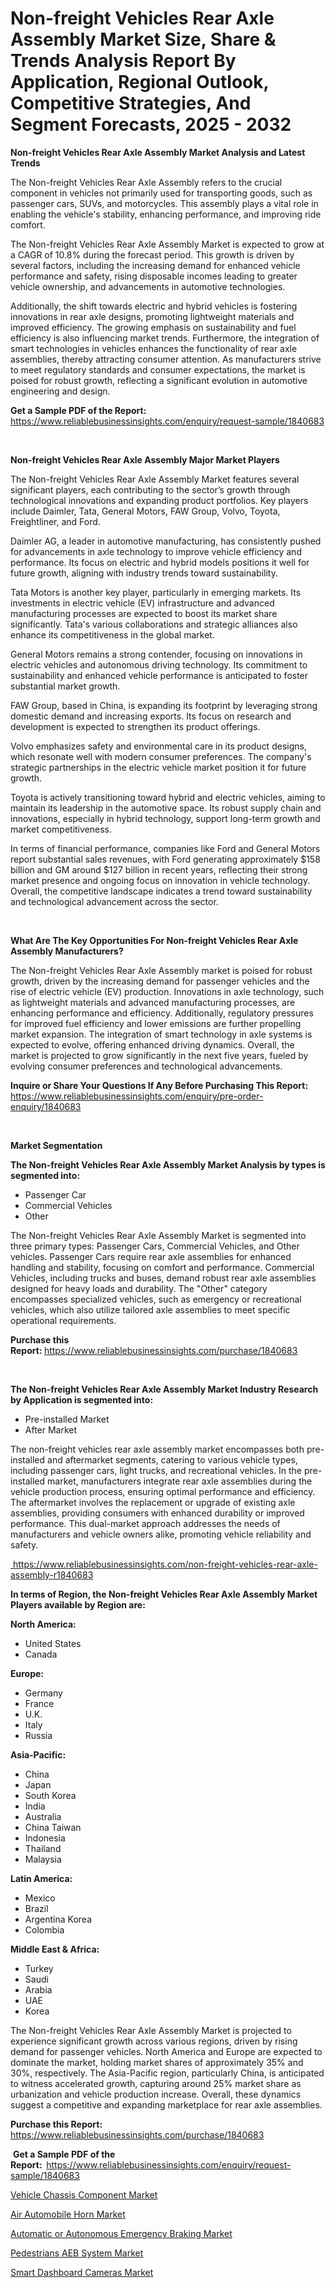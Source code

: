 <p><h1>Non-freight Vehicles Rear Axle Assembly Market Size, Share & Trends Analysis Report By Application, Regional Outlook, Competitive Strategies, And Segment Forecasts, 2025 - 2032</h1></p><p><strong>Non-freight Vehicles Rear Axle Assembly Market Analysis and Latest Trends</strong></p>
<p><p>The Non-freight Vehicles Rear Axle Assembly refers to the crucial component in vehicles not primarily used for transporting goods, such as passenger cars, SUVs, and motorcycles. This assembly plays a vital role in enabling the vehicle's stability, enhancing performance, and improving ride comfort. </p><p>The Non-freight Vehicles Rear Axle Assembly Market is expected to grow at a CAGR of 10.8% during the forecast period. This growth is driven by several factors, including the increasing demand for enhanced vehicle performance and safety, rising disposable incomes leading to greater vehicle ownership, and advancements in automotive technologies. </p><p>Additionally, the shift towards electric and hybrid vehicles is fostering innovations in rear axle designs, promoting lightweight materials and improved efficiency. The growing emphasis on sustainability and fuel efficiency is also influencing market trends. Furthermore, the integration of smart technologies in vehicles enhances the functionality of rear axle assemblies, thereby attracting consumer attention. As manufacturers strive to meet regulatory standards and consumer expectations, the market is poised for robust growth, reflecting a significant evolution in automotive engineering and design.</p></p>
<p><strong>Get a Sample PDF of the Report:&nbsp;</strong> <a href="https://www.reliablebusinessinsights.com/enquiry/request-sample/1840683?utm_campaign=97&utm_medium=2&utm_source=Github&utm_content=ia&utm_term=31032025&utm_id=non-freight-vehicles-rear-axle-assembly">https://www.reliablebusinessinsights.com/enquiry/request-sample/1840683</a></p>
<p>&nbsp;</p>
<p><strong>Non-freight Vehicles Rear Axle Assembly Major Market Players</strong></p>
<p><p>The Non-freight Vehicles Rear Axle Assembly Market features several significant players, each contributing to the sector’s growth through technological innovations and expanding product portfolios. Key players include Daimler, Tata, General Motors, FAW Group, Volvo, Toyota, Freightliner, and Ford.</p><p>Daimler AG, a leader in automotive manufacturing, has consistently pushed for advancements in axle technology to improve vehicle efficiency and performance. Its focus on electric and hybrid models positions it well for future growth, aligning with industry trends toward sustainability.</p><p>Tata Motors is another key player, particularly in emerging markets. Its investments in electric vehicle (EV) infrastructure and advanced manufacturing processes are expected to boost its market share significantly. Tata's various collaborations and strategic alliances also enhance its competitiveness in the global market.</p><p>General Motors remains a strong contender, focusing on innovations in electric vehicles and autonomous driving technology. Its commitment to sustainability and enhanced vehicle performance is anticipated to foster substantial market growth.</p><p>FAW Group, based in China, is expanding its footprint by leveraging strong domestic demand and increasing exports. Its focus on research and development is expected to strengthen its product offerings.</p><p>Volvo emphasizes safety and environmental care in its product designs, which resonate well with modern consumer preferences. The company's strategic partnerships in the electric vehicle market position it for future growth.</p><p>Toyota is actively transitioning toward hybrid and electric vehicles, aiming to maintain its leadership in the automotive space. Its robust supply chain and innovations, especially in hybrid technology, support long-term growth and market competitiveness.</p><p>In terms of financial performance, companies like Ford and General Motors report substantial sales revenues, with Ford generating approximately $158 billion and GM around $127 billion in recent years, reflecting their strong market presence and ongoing focus on innovation in vehicle technology. Overall, the competitive landscape indicates a trend toward sustainability and technological advancement across the sector.</p></p>
<p>&nbsp;</p>
<p><strong>What Are The Key Opportunities For Non-freight Vehicles Rear Axle Assembly Manufacturers?</strong></p>
<p><p>The Non-freight Vehicles Rear Axle Assembly market is poised for robust growth, driven by the increasing demand for passenger vehicles and the rise of electric vehicle (EV) production. Innovations in axle technology, such as lightweight materials and advanced manufacturing processes, are enhancing performance and efficiency. Additionally, regulatory pressures for improved fuel efficiency and lower emissions are further propelling market expansion. The integration of smart technology in axle systems is expected to evolve, offering enhanced driving dynamics. Overall, the market is projected to grow significantly in the next five years, fueled by evolving consumer preferences and technological advancements.</p></p>
<p><strong>Inquire or Share Your Questions If Any Before Purchasing This Report:</strong> <a href="https://www.reliablebusinessinsights.com/enquiry/pre-order-enquiry/1840683?utm_campaign=97&utm_medium=2&utm_source=Github&utm_content=ia&utm_term=31032025&utm_id=non-freight-vehicles-rear-axle-assembly">https://www.reliablebusinessinsights.com/enquiry/pre-order-enquiry/1840683</a></p>
<p>&nbsp;</p>
<p><strong>Market Segmentation</strong></p>
<p><strong>The Non-freight Vehicles Rear Axle Assembly Market Analysis by types is segmented into:</strong></p>
<p><ul><li>Passenger Car</li><li>Commercial Vehicles</li><li>Other</li></ul></p>
<p><p>The Non-freight Vehicles Rear Axle Assembly Market is segmented into three primary types: Passenger Cars, Commercial Vehicles, and Other vehicles. Passenger Cars require rear axle assemblies for enhanced handling and stability, focusing on comfort and performance. Commercial Vehicles, including trucks and buses, demand robust rear axle assemblies designed for heavy loads and durability. The "Other" category encompasses specialized vehicles, such as emergency or recreational vehicles, which also utilize tailored axle assemblies to meet specific operational requirements.</p></p>
<p><strong>Purchase this Report:&nbsp;</strong><a href="https://www.reliablebusinessinsights.com/purchase/1840683?utm_campaign=97&utm_medium=2&utm_source=Github&utm_content=ia&utm_term=31032025&utm_id=non-freight-vehicles-rear-axle-assembly">https://www.reliablebusinessinsights.com/purchase/1840683</a></p>
<p>&nbsp;</p>
<p><strong>The Non-freight Vehicles Rear Axle Assembly Market Industry Research by Application is segmented into:</strong></p>
<p><ul><li>Pre-installed Market</li><li>After Market</li></ul></p>
<p><p>The non-freight vehicles rear axle assembly market encompasses both pre-installed and aftermarket segments, catering to various vehicle types, including passenger cars, light trucks, and recreational vehicles. In the pre-installed market, manufacturers integrate rear axle assemblies during the vehicle production process, ensuring optimal performance and efficiency. The aftermarket involves the replacement or upgrade of existing axle assemblies, providing consumers with enhanced durability or improved performance. This dual-market approach addresses the needs of manufacturers and vehicle owners alike, promoting vehicle reliability and safety.</p></p>
<p><a href="https://www.reliablebusinessinsights.com/non-freight-vehicles-rear-axle-assembly-r1840683?utm_campaign=97&utm_medium=2&utm_source=Github&utm_content=ia&utm_term=31032025&utm_id=non-freight-vehicles-rear-axle-assembly">&nbsp;https://www.reliablebusinessinsights.com/non-freight-vehicles-rear-axle-assembly-r1840683</a></p>
<p><strong>In terms of Region, the Non-freight Vehicles Rear Axle Assembly Market Players available by Region are:</strong></p>
<p>
    <p> <strong> North America: </strong>
        <ul>
            <li>United States</li>
            <li>Canada</li>
        </ul>
        </p> 
    <p> <strong> Europe: </strong>
        <ul>
            <li>Germany</li>
            <li>France</li>
            <li>U.K.</li>
            <li>Italy</li>
            <li>Russia</li>
        </ul>
        </p> 
    <p> <strong> Asia-Pacific: </strong>
        <ul>
            <li>China</li>
            <li>Japan</li>
            <li>South Korea</li>
            <li>India</li>
            <li>Australia</li>
            <li>China Taiwan</li>
            <li>Indonesia</li>
            <li>Thailand</li>
            <li>Malaysia</li>
        </ul>
        </p> 
    <p> <strong> Latin America: </strong>
        <ul>
            <li>Mexico</li>
            <li>Brazil</li>
            <li>Argentina Korea</li>
            <li>Colombia</li>
        </ul>
        </p> 
    <p> <strong> Middle East & Africa: </strong>
        <ul>
            <li>Turkey</li>
            <li>Saudi</li>
            <li>Arabia</li>
            <li>UAE</li>
            <li>Korea</li>
        </ul>
    </p>
    </p>
<p><p>The Non-freight Vehicles Rear Axle Assembly Market is projected to experience significant growth across various regions, driven by rising demand for passenger vehicles. North America and Europe are expected to dominate the market, holding market shares of approximately 35% and 30%, respectively. The Asia-Pacific region, particularly China, is anticipated to witness accelerated growth, capturing around 25% market share as urbanization and vehicle production increase. Overall, these dynamics suggest a competitive and expanding marketplace for rear axle assemblies.</p></p>
<p><strong>Purchase this Report: </strong><a href="https://www.reliablebusinessinsights.com/purchase/1840683?utm_campaign=97&utm_medium=2&utm_source=Github&utm_content=ia&utm_term=31032025&utm_id=non-freight-vehicles-rear-axle-assembly">https://www.reliablebusinessinsights.com/purchase/1840683</a></p>
<p>&nbsp;<strong>Get a Sample PDF of the Report:&nbsp;&nbsp;</strong><a href="https://www.reliablebusinessinsights.com/enquiry/request-sample/1840683?utm_campaign=97&utm_medium=2&utm_source=Github&utm_content=ia&utm_term=31032025&utm_id=non-freight-vehicles-rear-axle-assembly">https://www.reliablebusinessinsights.com/enquiry/request-sample/1840683</a></p>
<p><strong></strong></p>
<p><p><a href="https://github.com/bartzthateis/Market-Research-Report-List-1/blob/main/vehicle-chassis-component-market.md?utm_campaign=97&utm_medium=2&utm_source=Github&utm_content=ia&utm_term=31032025&utm_id=non-freight-vehicles-rear-axle-assembly">Vehicle Chassis Component Market</a></p><p><a href="https://github.com/danitkeavyx7/Market-Research-Report-List-1/blob/main/air-automobile-horn-market.md?utm_campaign=97&utm_medium=2&utm_source=Github&utm_content=ia&utm_term=31032025&utm_id=non-freight-vehicles-rear-axle-assembly">Air Automobile Horn Market</a></p><p><a href="https://github.com/moorsdorak31/Market-Research-Report-List-1/blob/main/automatic-or-autonomous-emergency-braking-market.md?utm_campaign=97&utm_medium=2&utm_source=Github&utm_content=ia&utm_term=31032025&utm_id=non-freight-vehicles-rear-axle-assembly">Automatic or Autonomous Emergency Braking Market</a></p><p><a href="https://github.com/kuciakkukalo/Market-Research-Report-List-1/blob/main/pedestrians-aeb-system-market.md?utm_campaign=97&utm_medium=2&utm_source=Github&utm_content=ia&utm_term=31032025&utm_id=non-freight-vehicles-rear-axle-assembly">Pedestrians AEB System Market</a></p><p><a href="https://github.com/taffouasaoka/Market-Research-Report-List-1/blob/main/smart-dashboard-cameras-market.md?utm_campaign=97&utm_medium=2&utm_source=Github&utm_content=ia&utm_term=31032025&utm_id=non-freight-vehicles-rear-axle-assembly">Smart Dashboard Cameras Market</a></p></p>